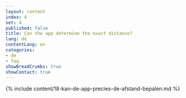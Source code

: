 ```yaml
---
layout: content
index: 4
set: 4
published: false
title: Can the app determine the exact distance?
lang: de
contentLang: en
categories:
- de
- faq
showBreadCrumbs: true
showContact: true
---
```

{% include content/18-kan-de-app-precies-de-afstand-bepalen.md %}
